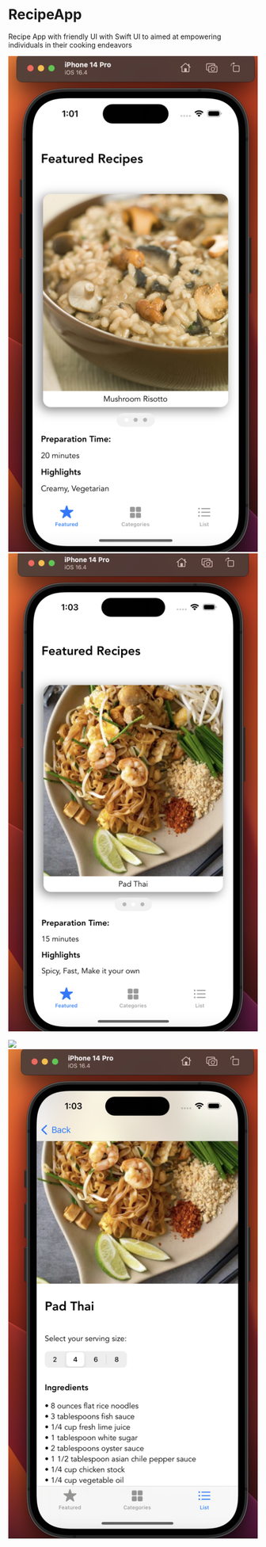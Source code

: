 # RecipeApp

Recipe App with friendly UI with Swift UI to aimed at empowering individuals in their cooking endeavors


![](https://github.com/k2tam/RecipeApp/blob/main/rd_images/home_1.png?raw=true)
![](https://github.com/k2tam/RecipeApp/blob/main/rd_images/home_2.png?raw=true)

![](https://github.com/k2tam/RecipeApp/blob/main/rd_images/líst.png?raw=true)
![](https://github.com/k2tam/RecipeApp/blob/main/rd_images/detail.png?raw=true)

